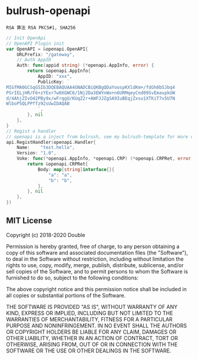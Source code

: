 # bulrush-openapi
    RSA 算法 RSA PKCS#1, SHA256

```go
// Init OpenApi
// OpenAPI Plugin init
var OpenAPI = &openapi.OpenAPI{
    URLPrefix: "/gateway",
    // Auth AppID
	Auth: func(appid string) (*openapi.AppInfo, error) {
		return &openapi.AppInfo{
			AppID: "xxx",
			PublicKey: `
MIGfMA0GCSqGSIb3DQEBAQUAA4GNADCBiQKBgQDaYoospKXldKm+/fdGh8b5Jbq4
PSrIELjHR/F6+zYExr7w0XGWC6/1Nj2Da3EWYnWo+n6URMqeyCnd09SvEmavpkUW
d/4AhjZIvO42PBy9x/wFrqgU/KUqZ2r+AWFJJZgSA9IuBEqjZxsu1XTKiT7v5U7N
WlboP5QLPPffz92sUwIDAQAB
			`,
		}, nil
	},
}
// Regist a handler
// openapi is a inject from bulrush, see my bulrush-template for more detail info
api.RegistHandler(openapi.Handler{
    Name:    "test.hello",
    Version: "1.0",
    Voke: func(*openapi.AppInfo, *openapi.CRP) (*openapi.CRPRet, error) {
        return &openapi.CRPRet{
            Body: map[string]interface{}{
                "a": "a",
                "b": "b",
            },
        }, nil
    },
})
```
## MIT License

Copyright (c) 2018-2020 Double

Permission is hereby granted, free of charge, to any person obtaining a copy
of this software and associated documentation files (the "Software"), to deal
in the Software without restriction, including without limitation the rights
to use, copy, modify, merge, publish, distribute, sublicense, and/or sell
copies of the Software, and to permit persons to whom the Software is
furnished to do so, subject to the following conditions:

The above copyright notice and this permission notice shall be included in all
copies or substantial portions of the Software.

THE SOFTWARE IS PROVIDED "AS IS", WITHOUT WARRANTY OF ANY KIND, EXPRESS OR
IMPLIED, INCLUDING BUT NOT LIMITED TO THE WARRANTIES OF MERCHANTABILITY,
FITNESS FOR A PARTICULAR PURPOSE AND NONINFRINGEMENT. IN NO EVENT SHALL THE
AUTHORS OR COPYRIGHT HOLDERS BE LIABLE FOR ANY CLAIM, DAMAGES OR OTHER
LIABILITY, WHETHER IN AN ACTION OF CONTRACT, TORT OR OTHERWISE, ARISING FROM,
OUT OF OR IN CONNECTION WITH THE SOFTWARE OR THE USE OR OTHER DEALINGS IN THE
SOFTWARE.